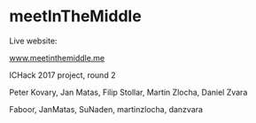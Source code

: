 # meetInTheMiddle

Live website:

www.meetinthemiddle.me

ICHack 2017 project, round 2

Peter Kovary, Jan Matas, Filip Stollar,  Martin Zlocha, Daniel Zvara

Faboor, JanMatas, SuNaden, martinzlocha, danzvara
